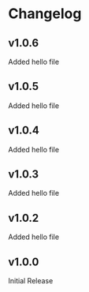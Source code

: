 # Changelog

## v1.0.6

Added hello file

## v1.0.5

Added hello file

## v1.0.4

Added hello file

## v1.0.3

Added hello file

## v1.0.2

Added hello file

## v1.0.0

Initial Release
